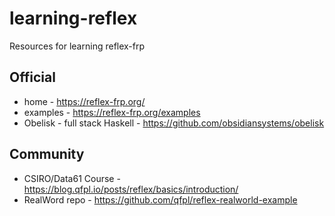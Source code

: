 # learning-reflex
Resources for learning reflex-frp

## Official 
- home - https://reflex-frp.org/
- examples - https://reflex-frp.org/examples
- Obelisk - full stack Haskell - https://github.com/obsidiansystems/obelisk

## Community
- CSIRO/Data61 Course - https://blog.qfpl.io/posts/reflex/basics/introduction/
- RealWord repo - https://github.com/qfpl/reflex-realworld-example

